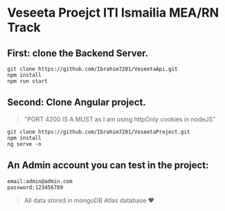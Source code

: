 # Veseeta Proejct ITI Ismailia MEA/RN Track

## First: clone the Backend Server.

```
git clone https://github.com/Ibrahim7201/VeseetaApi.git
npm install
npm run start
```

## Second: Clone Angular project. 
> "PORT 4200 IS A MUST as I am using httpOnly cookies in nodeJS"

```
git clone https://github.com/Ibrahim7201/VeseetaProject.git
npm install
ng serve -o
```

## An Admin account you can test in the project:
```
email:admin@admin.com
password:123456789
```
> All data stored in mongoDB Atlas database ❤
